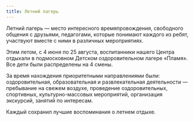 ```yaml
---
title: Летний лагерь
---
```


Летний лагерь — место интересного времяпровождения, свободного общения с друзьями, педагогами, которые понимают каждого из ребят, участвуют вместе с ними в различных мероприятиях.

Этим летом, с 4 июня по 25 августа, воспитанники нашего Центра отдыхали в подмосковном Детском оздоровительном лагере «Пламя». Все дети были распределены на 4 смены. 

<!--more--> 
За время нахождения приоритетными направлениями были: оздоровительная, образовательная и развлекательная деятельности — пребывание на свежем воздухе, проведение оздоровительных, спортивных, культурно-массовых мероприятий, организация экскурсий, занятий по интересам. 

Каждый сохранил лучшие воспоминания о летнем отдыхе.

